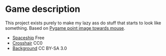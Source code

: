 # Game description

This project exists purely to make my lazy ass do stuff that starts to look like something.
Based on [Pygame point image towards mouse](http://stackoverflow.com/questions/20162302/pygame-point-image-towards-mouse).

- [Spaceship](http://millionthvector.blogspot.com/2014/06/new-free-starship-sprite.html) Free
- [Crosshair](http://pixabay.com/en/target-scope-crosshairs-gun-aim-28139/) CC0
- [Background](http://en.wikipedia.org/wiki/Crux#mediaviewer/File:Crux_%28Southern_Cross%29_from_Hobart,_Tasmania.jpg) CC BY-SA 3.0
